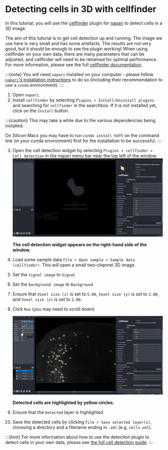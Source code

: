 # Detecting cells in 3D with cellfinder


In this tutorial, you will use the [cellfinder](../documentation/cellfinder/index) plugin for [napari](https://napari.org) to detect cells in a 3D image. 

The aim of this tutorial is to get cell detection up and running. The image we use here is very small and has some 
artefacts. The results are not very good, but it should be enough to see the plugin working! When using cellfinder on 
your own data, there are many parameters that can be 
adjusted, and cellfinder will need to be retrained for optimal performance. For more information, please see the full 
[cellfinder documentation](../documentation/cellfinder/index).

:::{note}
You will need `napari` installed on your computer - please follow 
[`napari`'s installation instructions](https://napari.org/stable/tutorials/fundamentals/installation.html) to do so 
(including their recommendation to use a `conda` environment).
:::

1. Open `napari`.
2. Install `cellfinder` by selecting `Plugins > Install/Uninstall plugins` and searching for `cellfinder` in the searchbox. If it is not installed yet, click on the `Install` button.

:::{caution}
This may take a while due to the various dependencies being installed.

On Silicon Macs you may have to run `conda install hdf5` on the command line (in your conda environment) first for the installation to be successful.
:::

3. Open the cell detection widget by selecting `Plugins > cellfinder > Cell detection` in the napari menu bar near the top left of the window.
   ![cellfinder detection widget](./images/cellfinder-napari/cellfinder-detection-1.png)

   **The cell detection widget appears on the right-hand side of the window.**

4. Load some sample data `File > Open sample > Sample data (cellfinder)`. This will open a small two-channel 3D image.
5. Set the `signal image` to `Signal`
6. Set the `background image` to `Background`
7. Ensure that `Voxel size (z)` is set to `5.00`, `Voxel size (y)` is set to `2.00`, and `Voxel size (x)` is set to `2.00`.
8. Click `Run` (you may need to scroll down)

   ![Detected cells](./images/cellfinder-napari/cellfinder-detected-cells-2.png)
   
   **Detected cells are highlighted by yellow circles.**

9. Ensure that the `Detected` layer is highlighted
8. Save the detected cells by clicking `File > Save selected layer(s)`, choosing a directory and a filename ending 
in `.xml` (e.g. `cells.xml`).

:::{hint}
For more information about how to use the detection plugin to detect cells in your own data, please see 
[the full cell detection guide](../documentation/cellfinder/user-guide/napari-plugin/cell-detection).
:::
